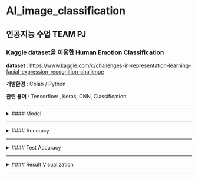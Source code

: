 # AI_image_classification

## 인공지능 수업 TEAM PJ 

### Kaggle dataset을 이용한 Human Emotion Classification 

**dataset** : https://www.kaggle.com/c/challenges-in-representation-learning-facial-expression-recognition-challenge

**개발환경** : Colab / Python

**관련 용어** : Tensorflow , Keras, CNN, Classification
<hr>
<details>
  <summary>#### Model</summary>
  ![](https://velog.velcdn.com/images/kksshh0612/post/14a5d37f-a483-4038-a268-180bea4a7c65/image.png)
</details>
<hr>

<details>
  <summary>#### Accuracy</summary>
  ![](https://velog.velcdn.com/images/kksshh0612/post/50887e39-3c97-45d6-a130-6dc78efbe8a5/image.png)
</details>
<hr>

<details>
  <summary>#### Test Accuracy</summary>
  ![](https://velog.velcdn.com/images/kksshh0612/post/688f1f7b-364d-4274-a595-d3008ee597d7/image.png)
</details>
<hr>

<details>
  <summary>#### Result Visualization</summary>
  ![](https://velog.velcdn.com/images/kksshh0612/post/45549848-b3ad-4058-90f0-efa8a5aeea81/image.png)
</details>
<hr>

